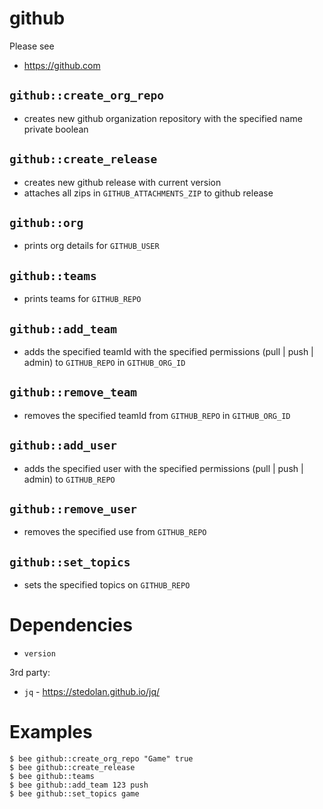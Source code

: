 github
======
Please see
- https://github.com

`github::create_org_repo`
------------------------
- creates new github organization repository with the specified name private boolean

`github::create_release`
------------------------
- creates new github release with current version
- attaches all zips in `GITHUB_ATTACHMENTS_ZIP` to github release

`github::org`
------------------------
- prints org details for `GITHUB_USER`

`github::teams`
------------------------
- prints teams for `GITHUB_REPO`

`github::add_team`
------------------------
- adds the specified teamId with the specified permissions (pull | push | admin) to `GITHUB_REPO` in `GITHUB_ORG_ID`

`github::remove_team`
------------------------
- removes the specified teamId from `GITHUB_REPO` in `GITHUB_ORG_ID`

`github::add_user`
------------------------
- adds the specified user with the specified permissions (pull | push | admin) to `GITHUB_REPO`

`github::remove_user`
------------------------
- removes the specified use from `GITHUB_REPO`

`github::set_topics`
------------------------
- sets the specified topics on `GITHUB_REPO`


Dependencies
============
- `version`

3rd party:
- `jq` - https://stedolan.github.io/jq/


Examples
========
```
$ bee github::create_org_repo "Game" true
$ bee github::create_release
$ bee github::teams
$ bee github::add_team 123 push
$ bee github::set_topics game
```
